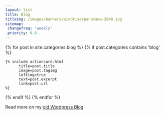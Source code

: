 ```yaml
---
layout: list
title: Blog
titleimg: /images/banners/windriverpanorama-2048.jpg
sitemap:
 changefreq: 'weekly'
 priority: 0.8
---
```


{% for post in site.categories.blog %}
  {% if post.categories contains 'blog' %}
   
    {% include actioncard.html 
          title=post.title
          image=post.tagimg
          leftimg=true
          text=post.excerpt
          link=post.url
    %}
   
  {% endif %}
{% endfor %}
 
  <div class="container infocard">
    <div class="text-center fst-italic">Read more on my 
      <a href="https://eloiserobbins.wordpress.com" title="WordPress" class="text-decoration-none">
              old Wordpress Blog</a>
    </div>
  </div>
 
